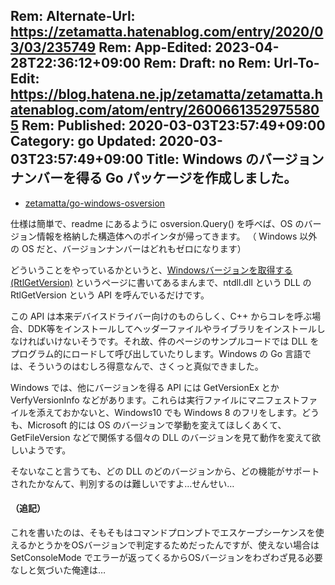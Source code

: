 Rem: Alternate-Url: https://zetamatta.hatenablog.com/entry/2020/03/03/235749
Rem: App-Edited: 2023-04-28T22:36:12+09:00
Rem: Draft: no
Rem: Url-To-Edit: https://blog.hatena.ne.jp/zetamatta/zetamatta.hatenablog.com/atom/entry/26006613529755805
Rem: Published: 2020-03-03T23:57:49+09:00
Category: go
Updated: 2020-03-03T23:57:49+09:00
Title:  Windows のバージョンナンバーを得る Go パッケージを作成しました。
---
* [zetamatta/go-windows-osversion](https://github.com/zetamatta/go-windows-osversion)

仕様は簡単で、readme にあるように osversion.Query() を呼べば、OS のバージョン情報を格納した構造体へのポインタが帰ってきます。
（ Windows 以外の OS だと、バージョンナンバーはどれもゼロになります）

どういうことをやっているかというと、[Windowsバージョンを取得する(RtlGetVersion)](http://yamatyuu.net/computer/program/sdk/base/RtlGetVersion/index.html) というページに書いてあるまんまで、ntdll.dll という DLL の RtlGetVersion という API を呼んでいるだけです。

この API は本来デバイスドライバー向けのものらしく、C++ からコレを呼ぶ場合、DDK等をインストールしてヘッダーファイルやライブラリをインストールしなければいけないそうです。それ故、件のページのサンプルコードでは DLL をプログラム的にロードして呼び出していたりします。Windows の Go 言語では、そういうのはむしろ得意なんで、さくっと真似できました。

Windows では、他にバージョンを得る API には GetVersionEx とか VerfyVersionInfo などがあります。これらは実行ファイルにマニフェストファイルを添えておかないと、Windows10 でも Windows 8 のフリをします。どうも、Microsoft 的には OS のバージョンで挙動を変えてほしくあくて、GetFileVersion などで関係する個々の DLL のバージョンを見て動作を変えて欲しいようです。

そないなこと言うても、どの DLL のどのバージョンから、どの機能がサポートされたかなんて、判別するのは難しいですよ…せんせい…

#### （追記）

これを書いたのは、そもそもはコマンドプロンプトでエスケープシーケンスを使えるかとうかをOSバージョンで判定するためだったんですが、使えない場合は SetConsoleMode でエラーが返ってくるからOSバージョンをわざわざ見る必要なしと気づいた俺達は… 